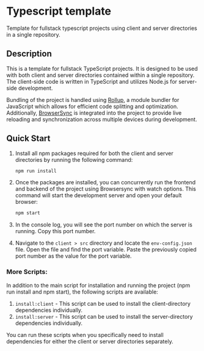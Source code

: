 # Typescript template
Template for fullstack typescript projects using client and server directories in a single repository.

## Description

This is a template for fullstack TypeScript projects. It is designed to be used with both client and server directories contained within a single repository. The client-side code is written in TypeScript and utilizes Node.js for server-side development.

Bundling of the project is handled using [Rollup](https://rollupjs.org/guide/en/), a module bundler for JavaScript which allows for efficient code splitting and optimization. Additionally, [BrowserSync](https://browsersync.io/) is integrated into the project to provide live reloading and synchronization across multiple devices during development.

## Quick Start

1. Install all npm packages required for both the client and server directories by running the following command:
   ```bash
   npm run install
   ```


2. Once the packages are installed, you can concurrently run the frontend and backend of the project using Browsersync with watch options. This command will start the development server and open your default browser:
   ```bash
   npm start
   ```

3. In the console log, you will see the port number on which the server is running. Copy this port number.
4. Navigate to the `client > src` directory and locate the `env-config.json` file. Open the file and find the port variable. Paste the previously copied port number as the value for the port variable.


### More Scripts:

In addition to the main script for installation and running the project (npm run install and npm start), the following scripts are available:

   1. `install:client` - This script can be used to install the client-directory dependencies individually.
   2. `install:server` - This script can be used to install the server-directory dependencies individually.

You can run these scripts when you specifically need to install dependencies for either the client or server directories separately.

